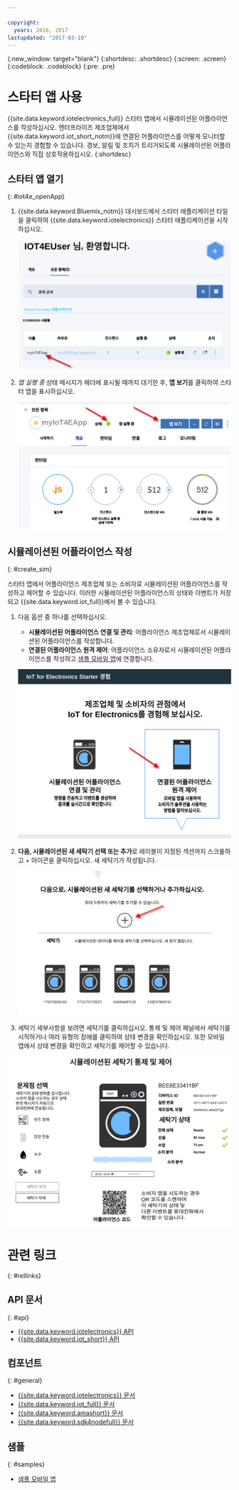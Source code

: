 ```yaml
---

copyright:
  years: 2016, 2017
lastupdated: "2017-03-10"
---
```


<!-- Common attributes used in the template are defined as follows: -->
{:new_window: target="blank"}
{:shortdesc: .shortdesc}
{:screen: .screen}
{:codeblock: .codeblock}
{:pre: .pre}

# 스타터 앱 사용
{{site.data.keyword.iotelectronics_full}} 스타터 앱에서 시뮬레이션된 어플라이언스를 작성하십시오. 엔터프라이즈 제조업체에서 {{site.data.keyword.iot_short_notm}}에 연결된 어플라이언스를 어떻게 모니터할 수 있는지 경험할 수 있습니다. 경보, 알림 및 조치가 트리거되도록 시뮬레이션된 어플라이언스와 직접 상호작용하십시오.
{:shortdesc}


## 스타터 앱 열기
{: #iot4e_openApp}

1. {{site.data.keyword.Bluemix_notm}} 대시보드에서 스타터 애플리케이션 타일을 클릭하여 {{site.data.keyword.iotelectronics}} 스타터 애플리케이션을 시작하십시오. 

    ![대시보드의 {{site.data.keyword.iotelectronics}}.](images/IoT4E_bm_dashboard.svg "대시보드의 {{site.data.keyword.iotelectronics}}")

2. *앱 실행 중* 상태 메시지가 헤더에 표시될 때까지 대기한 후, **앱 보기**를 클릭하여 스타터 앱을 표시하십시오. 

    ![{{site.data.keyword.iotelectronics}} 앱 보기](images/IoT4E_view_app.svg "{{site.data.keyword.iotelectronics}} 앱 보기")

## 시뮬레이션된 어플라이언스 작성
{: #create_sim}

스타터 앱에서 어플라이언스 제조업체 또는 소비자로 시뮬레이션된 어플라이언스를 작성하고 제어할 수 있습니다. 이러한 시뮬레이션된 어플라이언스의 상태와 이벤트가 저장되고 {{site.data.keyword.iot_full}}에서 볼 수 있습니다. 

1. 다음 옵션 중 하나를 선택하십시오. 
    - **시뮬레이션된 어플라이언스 연결 및 관리**: 어플라이언스 제조업체로서 시뮬레이션된 어플라이언스를 작성합니다. 
    - **연결된 어플라이언스 원격 제어**: 어플라이언스 소유자로서 시뮬레이션된 어플라이언스를 작성하고 [샘플 모바일 앱](iotelectronics_config_mobile.html)에 연결합니다. 

    ![{{site.data.keyword.iotelectronics}} 스타터 인터페이스](images/IoT4E_remotely_option.svg "{{site.data.keyword.iotelectronics}} 스타터 인터페이스")

2. **다음, 시뮬레이션된 새 세탁기 선택 또는 추가**로 레이블이 지정된 섹션까지 스크롤하고 + 아이콘을 클릭하십시오. 새 세탁기가 작성됩니다. 

    ![세탁기 추가](images/IoT4E_add_washer.svg "세탁기 추가")

3. 세탁기 세부사항을 보려면 세탁기를 클릭하십시오. 통제 및 제어 패널에서 세탁기를 시작하거나 여러 유형의 장애를 클릭하여 상태 변경을 확인하십시오. 또한 모바일 앱에서 상태 변경을 확인하고 세탁기를 제어할 수 있습니다.

  ![세탁기 상태 세부사항](images/IoT4E_washer_control.svg "세탁기 상태 세부사항")


# 관련 링크
{: #rellinks}

## API 문서
{: #api}
* [{{site.data.keyword.iotelectronics}} API](http://ibmiotforelectronics.mybluemix.net/public/iot4eregistrationapi.html)
* [{{site.data.keyword.iot_short}} API](https://developer.ibm.com/iotfoundation/recipes/api-documentation/)


## 컴포넌트
{: #general}

* [{{site.data.keyword.iotelectronics}} 문서](iotelectronics_overview.html)
* [{{site.data.keyword.iot_full}} 문서](https://console.ng.bluemix.net/docs/services/IoT/index.html)
*  [{{site.data.keyword.amashort}} 문서](https://console.ng.bluemix.net/docs/services/mobileaccess/overview.html)
* [{{site.data.keyword.sdk4nodefull}} 문서](https://console.ng.bluemix.net/docs/runtimes/nodejs/index.html#nodejs_runtime)

## 샘플
{: #samples}
* [샘플 모바일 앱](https://console.ng.bluemix.net/docs/starters/IotElectronics/iotelectronics_config_mobile.html)
